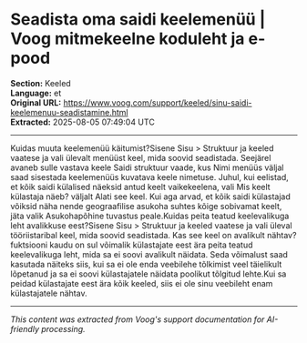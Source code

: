 # Seadista oma saidi keelemenüü | Voog mitmekeelne koduleht ja e-pood

**Section:** Keeled  
**Language:** et  
**Original URL:** https://www.voog.com/support/keeled/sinu-saidi-keelemenuu-seadistamine.html  
**Extracted:** 2025-08-05 07:49:04 UTC

---

Kuidas muuta keelemenüü käitumist?Sisene Sisu > Struktuur ja keeled vaatese ja vali ülevalt menüüst keel, mida soovid seadistada. Seejärel avaneb sulle vastava keele Saidi struktuur vaade, kus Nimi menüüs väljal saad sisestada keelemenüüs kuvatava keele nimetuse.
Juhul, kui eelistad, et kõik saidi külalised näeksid antud keelt vaikekeelena, vali Mis keelt külastaja näeb? väljalt Alati see keel. Kui aga arvad, et kõik saidi külastajad võiksid näha nende geograafilise asukoha suhtes kõige sobivamat keelt, jäta valik Asukohapõhine tuvastus peale.Kuidas peita teatud keelevalikuga leht avalikkuse eest?Sisene Sisu > Struktuur ja keeled vaatese ja vali üleval tööriistaribal keel, mida soovid seadistada. Kas see keel on avalikult nähtav? fuktsiooni kaudu on sul võimalik külastajate eest ära peita teatud keelevalikuga leht, mida sa ei soovi avalikult näidata. Seda võimalust saad kasutada näiteks siis, kui sa ei ole enda veebilehe tõlkimist veel täielikult lõpetanud ja sa ei soovi külastajatele näidata poolikut tõlgitud lehte.Kui sa peidad külastajate eest ära kõik keeled, siis ei ole sinu veebileht enam külastajatele nähtav.

---

*This content was extracted from Voog's support documentation for AI-friendly processing.*
